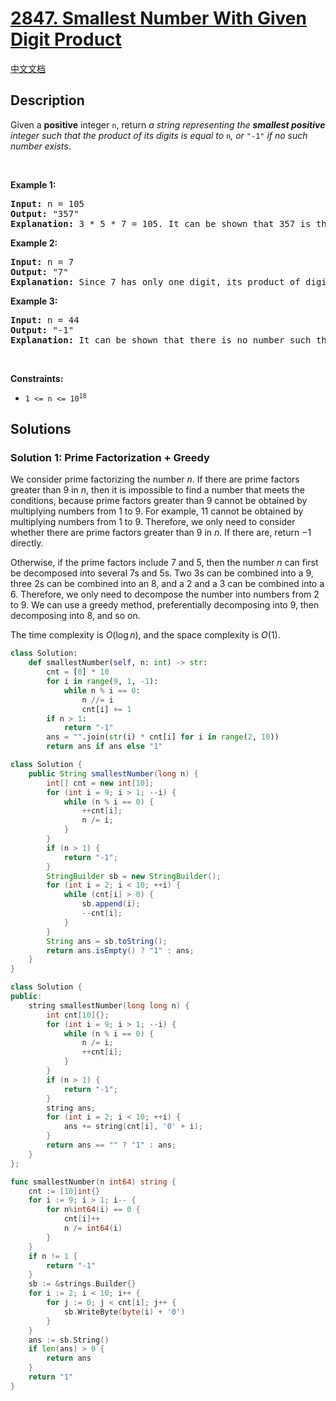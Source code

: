 # [2847. Smallest Number With Given Digit Product](https://leetcode.com/problems/smallest-number-with-given-digit-product)

[中文文档](/solution/2800-2899/2847.Smallest%20Number%20With%20Given%20Digit%20Product/README.md)

<!-- tags:Greedy,Math -->

## Description

<p>Given a <strong>positive</strong> integer <code>n</code>, return <em>a string representing the <strong>smallest positive</strong> integer such that the product of its digits is equal to</em> <code>n</code><em>, or </em><code>&quot;-1&quot;</code><em> if no such number exists</em>.</p>

<p>&nbsp;</p>
<p><strong class="example">Example 1:</strong></p>

<pre>
<strong>Input:</strong> n = 105
<strong>Output:</strong> &quot;357&quot;
<strong>Explanation:</strong> 3 * 5 * 7 = 105. It can be shown that 357 is the smallest number with a product of digits equal to 105. So the answer would be &quot;105&quot;.
</pre>

<p><strong class="example">Example 2:</strong></p>

<pre>
<strong>Input:</strong> n = 7
<strong>Output:</strong> &quot;7&quot;
<strong>Explanation:</strong> Since 7 has only one digit, its product of digits would be 7. We will show that 7 is the smallest number with a product of digits equal to 7. Since the product of numbers 1 to 6 is 1 to 6 respectively, so &quot;7&quot; would be the answer.
</pre>

<p><strong class="example">Example 3:</strong></p>

<pre>
<strong>Input:</strong> n = 44
<strong>Output:</strong> &quot;-1&quot;
<strong>Explanation:</strong> It can be shown that there is no number such that its product of digits is equal to 44. So the answer would be &quot;-1&quot;.
</pre>

<p>&nbsp;</p>
<p><strong>Constraints:</strong></p>

<ul>
	<li><code>1 &lt;= n &lt;= 10<sup>18</sup></code></li>
</ul>

## Solutions

### Solution 1: Prime Factorization + Greedy

We consider prime factorizing the number $n$. If there are prime factors greater than $9$ in $n$, then it is impossible to find a number that meets the conditions, because prime factors greater than $9$ cannot be obtained by multiplying numbers from $1$ to $9$. For example, $11$ cannot be obtained by multiplying numbers from $1$ to $9$. Therefore, we only need to consider whether there are prime factors greater than $9$ in $n$. If there are, return $-1$ directly.

Otherwise, if the prime factors include $7$ and $5$, then the number $n$ can first be decomposed into several $7$s and $5$s. Two $3$s can be combined into a $9$, three $2$s can be combined into an $8$, and a $2$ and a $3$ can be combined into a $6$. Therefore, we only need to decompose the number into numbers from $2$ to $9$. We can use a greedy method, preferentially decomposing into $9$, then decomposing into $8$, and so on.

The time complexity is $O(\log n)$, and the space complexity is $O(1)$.

<!-- tabs:start -->

```python
class Solution:
    def smallestNumber(self, n: int) -> str:
        cnt = [0] * 10
        for i in range(9, 1, -1):
            while n % i == 0:
                n //= i
                cnt[i] += 1
        if n > 1:
            return "-1"
        ans = "".join(str(i) * cnt[i] for i in range(2, 10))
        return ans if ans else "1"
```

```java
class Solution {
    public String smallestNumber(long n) {
        int[] cnt = new int[10];
        for (int i = 9; i > 1; --i) {
            while (n % i == 0) {
                ++cnt[i];
                n /= i;
            }
        }
        if (n > 1) {
            return "-1";
        }
        StringBuilder sb = new StringBuilder();
        for (int i = 2; i < 10; ++i) {
            while (cnt[i] > 0) {
                sb.append(i);
                --cnt[i];
            }
        }
        String ans = sb.toString();
        return ans.isEmpty() ? "1" : ans;
    }
}
```

```cpp
class Solution {
public:
    string smallestNumber(long long n) {
        int cnt[10]{};
        for (int i = 9; i > 1; --i) {
            while (n % i == 0) {
                n /= i;
                ++cnt[i];
            }
        }
        if (n > 1) {
            return "-1";
        }
        string ans;
        for (int i = 2; i < 10; ++i) {
            ans += string(cnt[i], '0' + i);
        }
        return ans == "" ? "1" : ans;
    }
};
```

```go
func smallestNumber(n int64) string {
	cnt := [10]int{}
	for i := 9; i > 1; i-- {
		for n%int64(i) == 0 {
			cnt[i]++
			n /= int64(i)
		}
	}
	if n != 1 {
		return "-1"
	}
	sb := &strings.Builder{}
	for i := 2; i < 10; i++ {
		for j := 0; j < cnt[i]; j++ {
			sb.WriteByte(byte(i) + '0')
		}
	}
	ans := sb.String()
	if len(ans) > 0 {
		return ans
	}
	return "1"
}
```

<!-- tabs:end -->

<!-- end -->
